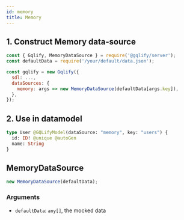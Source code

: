 ```yaml
---
id: memory
title: Memory
---
```


## 1. Construct Memory data-source
```js
const { Gqlify, MemoryDataSource } = require('@gqlify/server');
const defaultData = require('/your/default/data.json');

const gqlify = new Gqlify({
  sdl: ...,
  dataSources: {
    memory: args => new MemoryDataSource(defaultData[args.key]),
  },
});
```

## 2. Use in datamodel
```graphql
type User @GQLifyModel(dataSource: "memory", key: "users") {
  id: ID! @unique @autoGen
  name: String
}
```

## MemoryDataSource
```js
new MemoryDataSource(defaultData);
```

### Arguments
* `defaultData`: `any[]`, the mocked data
